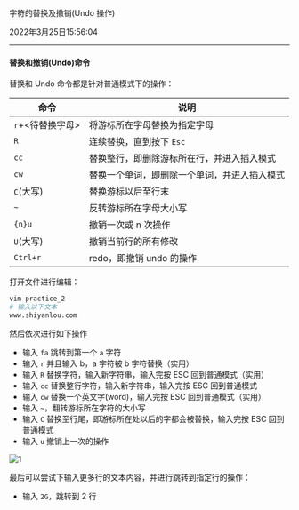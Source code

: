 字符的替换及撤销(Undo 操作)

2022年3月25日15:56:04

---



#### 替换和撤销(Undo)命令

替换和 Undo 命令都是针对普通模式下的操作：

| 命令             | 说明                                         |
| ---------------- | -------------------------------------------- |
| `r`+<待替换字母> | 将游标所在字母替换为指定字母                 |
| `R`              | 连续替换，直到按下 `Esc`                     |
| `cc`             | 替换整行，即删除游标所在行，并进入插入模式   |
| `cw`             | 替换一个单词，即删除一个单词，并进入插入模式 |
| `C`(大写)        | 替换游标以后至行末                           |
| `~`              | 反转游标所在字母大小写                       |
| `{n}u`           | 撤销一次或 n 次操作                          |
| `U`(大写)        | 撤销当前行的所有修改                         |
| `Ctrl+r`         | redo，即撤销 undo 的操作                     |

打开文件进行编辑：

```bash
vim practice_2
# 输入以下文本
www.shiyanlou.com
```

然后依次进行如下操作

- 输入 `fa` 跳转到第一个 `a` 字符
- 输入 `r` 并且输入 b，a 字符被 b 字符替换（实用）
- 输入 `R` 替换字符，输入新字符串，输入完按 ESC 回到普通模式（实用）
- 输入 `cc` 替换整行字符，输入新字符串，输入完按 ESC 回到普通模式
- 输入 `cw` 替换一个英文字(word)，输入完按 ESC 回到普通模式（实用）
- 输入 `~`，翻转游标所在字符的大小写
- 输入 `C` 替换至行尾，即游标所在处以后的字都会被替换，输入完按 ESC 回到普通模式
- 输入 `u` 撤销上一次的操作

![1](https://doc.shiyanlou.com/document-uid49570labid18timestamp1491032394591.png)

最后可以尝试下输入更多行的文本内容，并进行跳转到指定行的操作：

- 输入 `2G`，跳转到 2 行